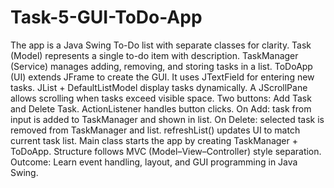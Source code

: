 # Task-5-GUI-ToDo-App

The app is a Java Swing To-Do list with separate classes for clarity.
Task (Model) represents a single to-do item with description.
TaskManager (Service) manages adding, removing, and storing tasks in a list.
ToDoApp (UI) extends JFrame to create the GUI.
It uses JTextField for entering new tasks.
JList + DefaultListModel display tasks dynamically.
A JScrollPane allows scrolling when tasks exceed visible space.
Two buttons: Add Task and Delete Task.
ActionListener handles button clicks.
On Add: task from input is added to TaskManager and shown in list.
On Delete: selected task is removed from TaskManager and list.
refreshList() updates UI to match current task list.
Main class starts the app by creating TaskManager + ToDoApp.
Structure follows MVC (Model–View–Controller) style separation.
Outcome: Learn event handling, layout, and GUI programming in Java Swing.
